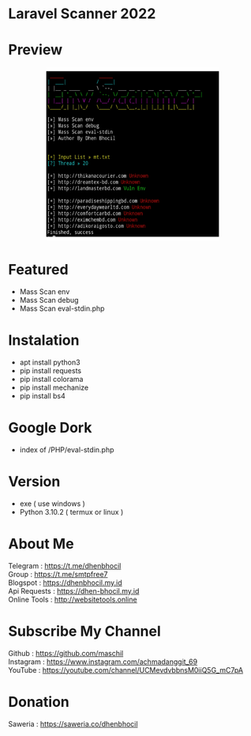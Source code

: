 # Laravel Scanner 2022

# Preview
<p align="center">
<img src="https://raw.githubusercontent.com/maschil/Mass-Env-Scanner-2022/main/20220608_223118.png" width="350" height="350"/>
</p>

# Featured
* Mass Scan env
* Mass Scan debug
* Mass Scan eval-stdin.php

# Instalation
* apt install python3
* pip install requests
* pip install colorama
* pip install mechanize
* pip install bs4

# Google Dork
* index of /PHP/eval-stdin.php

# Version 
* exe ( use windows )
* Python 3.10.2 ( termux or linux )

# About Me
Telegram : https://t.me/dhenbhocil
<br/>Group : https://t.me/smtpfree7
<br/>Blogspot : https://dhenbhocil.my.id
<br/>Api Requests : https://dhen-bhocil.my.id
<br/>Online Tools : http://websitetools.online
 
# Subscribe My Channel
Github : https://github.com/maschil
<br/>Instagram : https://www.instagram.com/achmadanggit_69
<br/> YouTube : https://youtube.com/channel/UCMevdvbbnsM0iiQ5G_mC7pA

# Donation
Saweria : https://saweria.co/dhenbhocil
